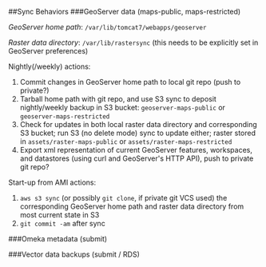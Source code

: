 ##Sync Behaviors
###GeoServer data (maps-public, maps-restricted)

*GeoServer home path*: `/var/lib/tomcat7/webapps/geoserver`

*Raster data directory*: `/var/lib/rastersync` (this needs to be explicitly set in GeoServer preferences)

Nightly(/weekly) actions:

1. Commit changes in GeoServer home path to local git repo (push to private?)
2. Tarball home path with git repo, and use S3 sync to deposit nightly/weekly backup in S3 bucket: `geoserver-maps-public` or `geoserver-maps-restricted`
3. Check for updates in both local raster data directory and corresponding S3 bucket; run S3 (no delete mode) sync to update either; raster stored in `assets/raster-maps-public` or `assets/raster-maps-restricted`
4. Export xml representation of current GeoServer features, workspaces, and datastores (using curl and GeoServer's HTTP API), push to private git repo?

Start-up from AMI actions:

1. `aws s3 sync` (or possibly `git clone`, if private git VCS used) the corresponding GeoServer home path and raster data directory from most current state in S3
2. `git commit -am` after sync


###Omeka metadata (submit)

###Vector data backups (submit / RDS)


